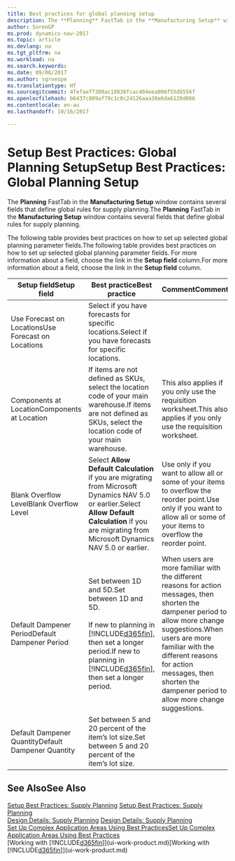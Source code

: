```yaml
---
title: Best practices for global planning setup
description: The **Planning** FastTab in the **Manufacturing Setup** window contains several fields that define global rules for supply planning.
author: SorenGP
ms.prod: dynamics-nav-2017
ms.topic: article
ms.devlang: na
ms.tgt_pltfrm: na
ms.workload: na
ms.search.keywords: 
ms.date: 09/08/2017
ms.author: sgroespe
ms.translationtype: HT
ms.sourcegitcommit: 4fefaef7380ac10836fcac404eea006f55d8556f
ms.openlocfilehash: b6437c809af79c1c0c24126aaa38e6da6120d066
ms.contentlocale: en-au
ms.lasthandoff: 10/16/2017

---
```

# <a name="setup-best-practices-global-planning-setup"></a><span data-ttu-id="94bde-103">Setup Best Practices: Global Planning Setup</span><span class="sxs-lookup"><span data-stu-id="94bde-103">Setup Best Practices: Global Planning Setup</span></span>
<span data-ttu-id="94bde-104">The **Planning** FastTab in the **Manufacturing Setup** window contains several fields that define global rules for supply planning.</span><span class="sxs-lookup"><span data-stu-id="94bde-104">The **Planning** FastTab in the **Manufacturing Setup** window contains several fields that define global rules for supply planning.</span></span>  

 <span data-ttu-id="94bde-105">The following table provides best practices on how to set up selected global planning parameter fields.</span><span class="sxs-lookup"><span data-stu-id="94bde-105">The following table provides best practices on how to set up selected global planning parameter fields.</span></span> <span data-ttu-id="94bde-106">For more information about a field, choose the link in the **Setup field** column.</span><span class="sxs-lookup"><span data-stu-id="94bde-106">For more information about a field, choose the link in the **Setup field** column.</span></span>  

|<span data-ttu-id="94bde-107">Setup field</span><span class="sxs-lookup"><span data-stu-id="94bde-107">Setup field</span></span>|<span data-ttu-id="94bde-108">Best practice</span><span class="sxs-lookup"><span data-stu-id="94bde-108">Best practice</span></span>|<span data-ttu-id="94bde-109">Comment</span><span class="sxs-lookup"><span data-stu-id="94bde-109">Comment</span></span>|  
|-----------------|-------------------|-------------|  
|<span data-ttu-id="94bde-110">Use Forecast on Locations</span><span class="sxs-lookup"><span data-stu-id="94bde-110">Use Forecast on Locations</span></span>|<span data-ttu-id="94bde-111">Select if you have forecasts for specific locations.</span><span class="sxs-lookup"><span data-stu-id="94bde-111">Select if you have forecasts for specific locations.</span></span>||  
|<span data-ttu-id="94bde-112">Components at Location</span><span class="sxs-lookup"><span data-stu-id="94bde-112">Components at Location</span></span>|<span data-ttu-id="94bde-113">If items are not defined as SKUs, select the location code of your main warehouse.</span><span class="sxs-lookup"><span data-stu-id="94bde-113">If items are not defined as SKUs, select the location code of your main warehouse.</span></span>|<span data-ttu-id="94bde-114">This also applies if you only use the requisition worksheet.</span><span class="sxs-lookup"><span data-stu-id="94bde-114">This also applies if you only use the requisition worksheet.</span></span>|  
|<span data-ttu-id="94bde-115">Blank Overflow Level</span><span class="sxs-lookup"><span data-stu-id="94bde-115">Blank Overflow Level</span></span>|<span data-ttu-id="94bde-116">Select **Allow Default Calculation** if you are migrating from Microsoft Dynamics NAV 5.0 or earlier.</span><span class="sxs-lookup"><span data-stu-id="94bde-116">Select **Allow Default Calculation** if you are migrating from Microsoft Dynamics NAV 5.0 or earlier.</span></span>|<span data-ttu-id="94bde-117">Use only if you want to allow all or some of your items to overflow the reorder point.</span><span class="sxs-lookup"><span data-stu-id="94bde-117">Use only if you want to allow all or some of your items to overflow the reorder point.</span></span>|  
|<span data-ttu-id="94bde-118">Default Dampener Period</span><span class="sxs-lookup"><span data-stu-id="94bde-118">Default Dampener Period</span></span>|<span data-ttu-id="94bde-119">Set between 1D and 5D.</span><span class="sxs-lookup"><span data-stu-id="94bde-119">Set between 1D and 5D.</span></span><br /><br /> <span data-ttu-id="94bde-120">If new to planning in [!INCLUDE[d365fin](includes/d365fin_md.md)], then set a longer period.</span><span class="sxs-lookup"><span data-stu-id="94bde-120">If new to planning in [!INCLUDE[d365fin](includes/d365fin_md.md)], then set a longer period.</span></span>|<span data-ttu-id="94bde-121">When users are more familiar with the different reasons for action messages, then shorten the dampener period to allow more change suggestions.</span><span class="sxs-lookup"><span data-stu-id="94bde-121">When users are more familiar with the different reasons for action messages, then shorten the dampener period to allow more change suggestions.</span></span>|  
|<span data-ttu-id="94bde-122">Default Dampener Quantity</span><span class="sxs-lookup"><span data-stu-id="94bde-122">Default Dampener Quantity</span></span>|<span data-ttu-id="94bde-123">Set between 5 and 20 percent of the item’s lot size.</span><span class="sxs-lookup"><span data-stu-id="94bde-123">Set between 5 and 20 percent of the item’s lot size.</span></span>||  

## <a name="see-also"></a><span data-ttu-id="94bde-124">See Also</span><span class="sxs-lookup"><span data-stu-id="94bde-124">See Also</span></span>  
 <span data-ttu-id="94bde-125">[Setup Best Practices: Supply Planning](setup-best-practices-supply-planning.md) </span><span class="sxs-lookup"><span data-stu-id="94bde-125">[Setup Best Practices: Supply Planning](setup-best-practices-supply-planning.md) </span></span>  
 <span data-ttu-id="94bde-126">[Design Details: Supply Planning](design-details-supply-planning.md) </span><span class="sxs-lookup"><span data-stu-id="94bde-126">[Design Details: Supply Planning](design-details-supply-planning.md) </span></span>  
 [<span data-ttu-id="94bde-127">Set Up Complex Application Areas Using Best Practices</span><span class="sxs-lookup"><span data-stu-id="94bde-127">Set Up Complex Application Areas Using Best Practices</span></span>](set-up-complex-application-areas-using-best-practices.md)  
 <span data-ttu-id="94bde-128">[Working with [!INCLUDE[d365fin](includes/d365fin_md.md)]](ui-work-product.md)</span><span class="sxs-lookup"><span data-stu-id="94bde-128">[Working with [!INCLUDE[d365fin](includes/d365fin_md.md)]](ui-work-product.md)</span></span>

